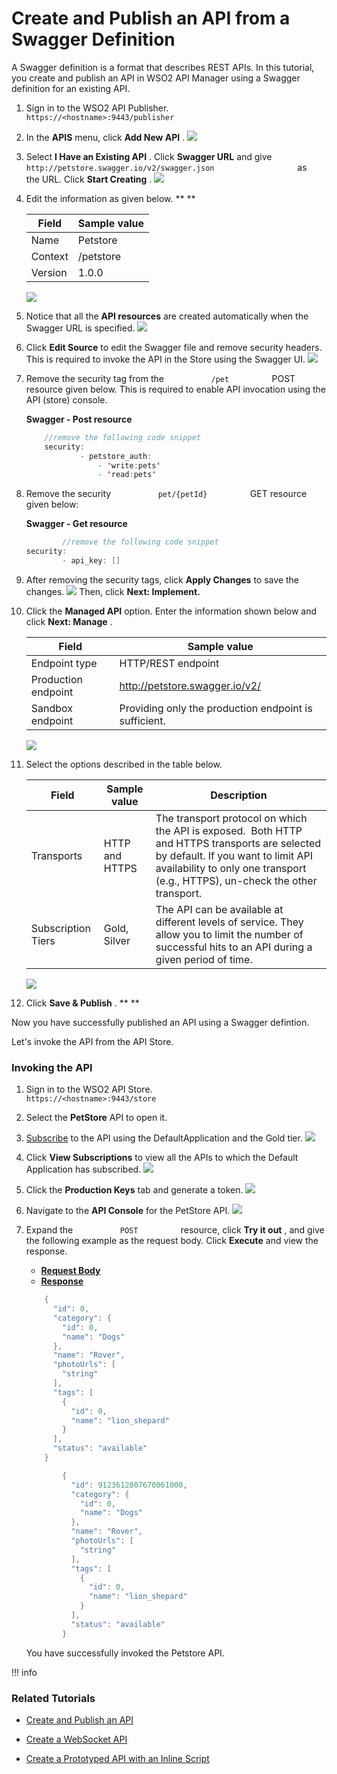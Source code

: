 # Create and Publish an API from a Swagger Definition

A Swagger definition is a format that describes REST APIs. In this tutorial, you create and publish an API in WSO2 API Manager using a Swagger definition for an existing API.

1.  Sign in to the WSO2 API Publisher.
    `          https://<hostname>:9443/publisher         `
2.  In the **APIS** menu, click **Add New API** .
    ![](attachments/103328690/103328669.png)
3.  Select **I Have an Existing API** . Click **Swagger URL** and give `                     http://petstore.swagger.io/v2/swagger.json                   ` as the URL. Click **Start Creating** .
    ![](attachments/103328690/103328668.png)
4.  Edit the information as given below. **
    **

    | Field   | Sample value |
    |---------|--------------|
    | Name    | Petstore     |
    | Context | /petstore    |
    | Version | 1.0.0        |

    ![](attachments/103328690/103328667.png)

5.  Notice that all the **API resources** are created automatically when the Swagger URL is specified.
    ![](attachments/103328690/103328666.png)
6.  Click **Edit Source** to edit the Swagger file and remove security headers. This is required to invoke the API in the Store using the Swagger UI.
    ![](attachments/103328690/103328665.png)
7.  Remove the security tag from the `           /pet          ` POST resource given below. This is required to enable API invocation using the API (store) console.

    **Swagger - Post resource**

    ``` java
        //remove the following code snippet
        security:
                - petstore_auth:
                    - 'write:pets'
                    - 'read:pets'
    ```

8.  Remove the security `           pet/{petId}          ` GET resource given below:

    **Swagger - Get resource**

    ``` java
            //remove the following code snippet
    security:
            - api_key: []
    ```
9.  After removing the security tags, click **Apply Changes** to save the changes.
    ![](attachments/103328690/103328664.png)
    Then, click **Next: Implement.**
10. Click the **Managed API** option. Enter the information shown below and click **Next: Manage** .

    | Field               | Sample value                                          |
    |---------------------|-------------------------------------------------------|
    | Endpoint type       | HTTP/REST endpoint                                    |
    | Production endpoint | http://petstore.swagger.io/v2/                        |
    | Sandbox endpoint    | Providing only the production endpoint is sufficient. |

    ![](attachments/103328690/103328663.png)

11. Select the options described in the table below.

    | Field              | Sample value   | Description                                                                                                                                                                                                           |
    |--------------------|----------------|-----------------------------------------------------------------------------------------------------------------------------------------------------------------------------------------------------------------------|
    | Transports         | HTTP and HTTPS | The transport protocol on which the API is exposed.  Both HTTP and HTTPS transports are selected by default. If you want to limit API availability to only one transport (e.g., HTTPS), un-check the other transport. |
    | Subscription Tiers | Gold, Silver   | The API can be available at different levels of service. They allow you to limit the number of successful hits to an API during a given period of time.                                                               |

    ![](attachments/103328690/103328662.png)

12. Click **Save & Publish** . **
    **

Now you have successfully published an API using a Swagger defintion.

Let's invoke the API from the API Store.

### **Invoking the API**

1.  Sign in to the WSO2 API Store.
    `           https://<hostname>:9443/store          `

2.  Select the **PetStore** API to open it.
3.  [Subscribe](_Subscribe_to_an_API_) to the API using the DefaultApplication and the Gold tier.
    ![](attachments/103328690/103328661.png)
4.  Click **View Subscriptions** to view all the APIs to which the Default Application has subscribed.
    ![](attachments/103328690/103328660.png)
5.  Click the **Production Keys** tab and generate a token.
    ![](attachments/103328690/103328659.png)

6.  Navigate to the **API Console** for the PetStore API.
    ![](attachments/103328690/103328658.png)
7.  Expand the `           POST          ` resource, click **Try it out** , and give the following example as the request body. Click **Execute** and view the response.

    -   [**Request Body**](#0a7fc092d2d742abaa5437dc3ed7e679)
    -   [**Response**](#ceccefb57b454ce29370fdfa0890f218)

    ``` java
        {
          "id": 0,
          "category": {
            "id": 0,
            "name": "Dogs"
          },
          "name": "Rover",
          "photoUrls": [
            "string"
          ],
          "tags": [
            {
              "id": 0,
              "name": "lion_shepard"
            }
          ],
          "status": "available"
        }
    ```

    ``` java
            {
              "id": 9123612807670061000,
              "category": {
                "id": 0,
                "name": "Dogs"
              },
              "name": "Rover",
              "photoUrls": [
                "string"
              ],
              "tags": [
                {
                  "id": 0,
                  "name": "lion_shepard"
                }
              ],
              "status": "available"
            }
    ```

    You have successfully invoked the Petstore API.

!!! info
### Related Tutorials

-   [Create and Publish an API](_Create_and_Publish_an_API_)

-   [Create a WebSocket API](_Create_a_WebSocket_API_)

-   [Create a Prototyped API with an Inline Script](_Create_a_Mock_API_with_an_Inline_Script_)


